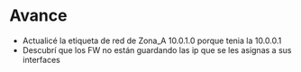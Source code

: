 # Avance

* Actualicé la etiqueta de red de Zona_A 10.0.1.0 porque tenia la 10.0.0.1
* Descubrí que los FW no están guardando las ip que se les asignas a sus interfaces
